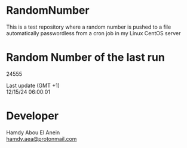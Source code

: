 # RandomNumber    
This is a test repository where a random number is pushed to a file automatically passwordless from a cron job in my Linux CentOS server    
# Random Number of the last run   
24555
      
Last update (GMT +1)    
12/15/24 06:00:01
# Developer    
Hamdy Abou El Anein   
hamdy.aea@protonmail.com
